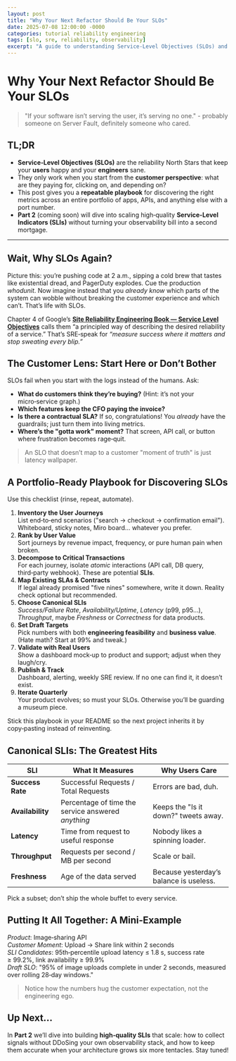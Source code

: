 ```yaml
---
layout: post
title: "Why Your Next Refactor Should Be Your SLOs"
date: 2025-07-08 12:00:00 -0000
categories: tutorial reliability engineering
tags: [slo, sre, reliability, observability]
excerpt: "A guide to understanding Service-Level Objectives (SLOs) and their importance in software reliability."
---
```


# Why Your Next Refactor Should Be Your SLOs

> "If your software isn’t serving the user, it’s serving no one." - probably someone on Server Fault, definitely someone who cared.

## TL;DR

- **Service‑Level Objectives (SLOs)** are the reliability North Stars that keep your **users** happy and your **engineers** sane.
- They only work when you start from the **customer perspective**: what are they paying for, clicking on, and depending on?
- This post gives you a **repeatable playbook** for discovering the right metrics across an entire portfolio of apps, APIs, and anything else with a port number.
- **Part 2** (coming soon) will dive into scaling high‑quality **Service‑Level Indicators (SLIs)** without turning your observability bill into a second mortgage.

---

## Wait, Why SLOs Again?

Picture this: you’re pushing code at 2 a.m., sipping a cold brew that tastes like existential dread, and PagerDuty explodes. Cue the production *whodunit*. Now imagine instead that you *already know* which parts of the system can wobble without breaking the customer experience and which can’t. That’s life with SLOs.

Chapter 4 of Google’s **[Site Reliability Engineering Book — Service Level Objectives](https://sre.google/sre-book/service-level-objectives/)** calls them “a principled way of describing the desired reliability of a service.” That’s SRE‑speak for *“measure success where it matters and stop sweating every blip.”*

## The Customer Lens: Start Here or Don’t Bother

SLOs fail when you start with the logs instead of the humans. Ask:

- **What do customers think they’re buying?** (Hint: it’s not your micro‑service graph.)
- **Which features keep the CFO paying the invoice?**
- **Is there a contractual SLA?** If so, congratulations! You *already* have the guardrails; just turn them into living metrics.
- **Where’s the "gotta work" moment?** That screen, API call, or button where frustration becomes rage‑quit.

> An SLO that doesn’t map to a customer "moment of truth" is just latency wallpaper.

## A Portfolio‑Ready Playbook for Discovering SLOs

Use this checklist (rinse, repeat, automate).

1. **Inventory the User Journeys**\
   List end‑to‑end scenarios ("search → checkout → confirmation email"). Whiteboard, sticky notes, Miro board... whatever you prefer.
2. **Rank by User Value**\
   Sort journeys by revenue impact, frequency, or pure human pain when broken.
3. **Decompose to Critical Transactions**\
   For each journey, isolate *atomic* interactions (API call, DB query, third‑party webhook). These are potential **SLIs**.
4. **Map Existing SLAs & Contracts**\
   If legal already promised "five nines" somewhere, write it down. Reality check optional but recommended.
5. **Choose Canonical SLIs**\
   *Success/Failure Rate*, *Availability/Uptime*, *Latency* (p99, p95...), *Throughput*, maybe *Freshness* or *Correctness* for data products.
6. **Set Draft Targets**\
   Pick numbers with both **engineering feasibility** and **business value**. (Hate math? Start at 99% and tweak.)
7. **Validate with Real Users**\
   Show a dashboard mock‑up to product and support; adjust when they laugh/cry.
8. **Publish & Track**\
   Dashboard, alerting, weekly SRE review. If no one can find it, it doesn’t exist.
9. **Iterate Quarterly**\
   Your product evolves; so must your SLOs. Otherwise you’ll be guarding a museum piece.

Stick this playbook in your README so the next project inherits it by copy‑pasting instead of reinventing.

## Canonical SLIs: The Greatest Hits

| SLI              | What It Measures                                   | Why Users Care                          |
| ---------------- | -------------------------------------------------- | --------------------------------------- |
| **Success Rate** | Successful Requests / Total Requests               | Errors are bad, duh.                    |
| **Availability** | Percentage of time the service answered *anything* | Keeps the "Is it down?" tweets away.    |
| **Latency**      | Time from request to useful response               | Nobody likes a spinning loader.         |
| **Throughput**   | Requests per second / MB per second                | Scale or bail.                          |
| **Freshness**    | Age of the data served                             | Because yesterday’s balance is useless. |

Pick a subset; don’t ship the whole buffet to every service.

## Putting It All Together: A Mini‑Example

*Product*: Image‑sharing API\
*Customer Moment*: Upload → Share link within 2 seconds\
*SLI Candidates*: 95th‑percentile upload latency ≤ 1.8 s, success rate ≥ 99.2%, link availability ≥ 99.9%\
*Draft SLO*: "95% of image uploads complete in under 2 seconds, measured over rolling 28‑day windows."

> Notice how the numbers hug the customer expectation, not the engineering ego.

## Up Next…

In **Part 2** we’ll dive into building **high‑quality SLIs** that scale: how to collect signals without DDoSing your own observability stack, and how to keep them accurate when your architecture grows six more tentacles. Stay tuned!

